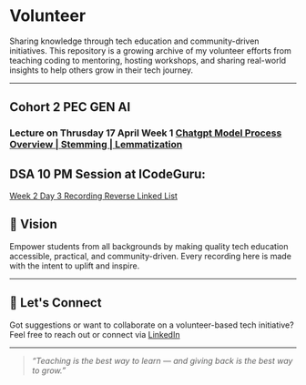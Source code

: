 # Volunteer

Sharing knowledge through tech education and community-driven initiatives. This repository is a growing archive of my volunteer efforts from teaching coding to mentoring, hosting workshops, and sharing real-world insights to help others grow in their tech journey.

---
## Cohort 2 PEC GEN AI
### Lecture on Thrusday 17 April Week 1 [Chatgpt Model Process Overview | Stemming | Lemmatization](https://www.youtube.com/live/fr_gCCFTvGM?si=fbWpje70vHkGFlA1)
## DSA 10 PM Session at ICodeGuru:
[Week 2 Day 3 Recording Reverse Linked List](https://www.facebook.com/iCodeguru/videos/9698182506927309/)


## 🎯 Vision

Empower students from all backgrounds by making quality tech education accessible, practical, and community-driven. Every recording here is made with the intent to uplift and inspire.

---

## 🤝 Let's Connect

Got suggestions or want to collaborate on a volunteer-based tech initiative? Feel free to reach out or connect via [LinkedIn](www.linkedin.com/moaviahassan)

---

> *“Teaching is the best way to learn — and giving back is the best way to grow.”*
